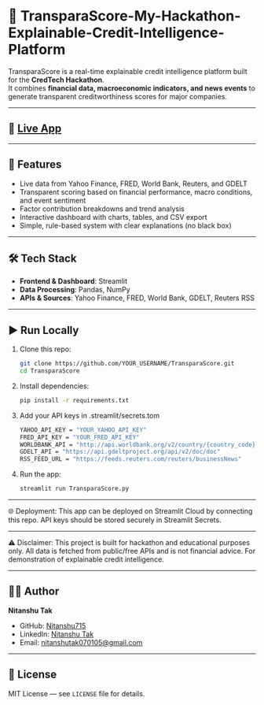 # 🏦 TransparaScore-My-Hackathon-Explainable-Credit-Intelligence-Platform

TransparaScore is a real-time explainable credit intelligence platform built for the **CredTech Hackathon**.  
It combines **financial data, macroeconomic indicators, and news events** to generate transparent creditworthiness scores for major companies.

---

## 🔗 [Live App](https://transparascore.streamlit.app/)


---

## 🚀 Features
- Live data from Yahoo Finance, FRED, World Bank, Reuters, and GDELT  
- Transparent scoring based on financial performance, macro conditions, and event sentiment  
- Factor contribution breakdowns and trend analysis  
- Interactive dashboard with charts, tables, and CSV export  
- Simple, rule-based system with clear explanations (no black box)

---

## 🛠 Tech Stack
- **Frontend & Dashboard**: Streamlit  
- **Data Processing**: Pandas, NumPy  
- **APIs & Sources**: Yahoo Finance, FRED, World Bank, GDELT, Reuters RSS  

---

## ▶️ Run Locally
1. Clone this repo:
   ```bash
   git clone https://github.com/YOUR_USERNAME/TransparaScore.git
   cd TransparaScore
2. Install dependencies:
   ```bash
   pip install -r requirements.txt
3. Add your API keys in .streamlit/secrets.tom
   ```bash
   YAHOO_API_KEY = "YOUR_YAHOO_API_KEY"
   FRED_API_KEY = "YOUR_FRED_API_KEY"
   WORLDBANK_API = "http://api.worldbank.org/v2/country/{country_code}/indicator/{indicator}?format=json"
   GDELT_API = "https://api.gdeltproject.org/api/v2/doc/doc"
   RSS_FEED_URL = "https://feeds.reuters.com/reuters/businessNews"
4. Run the app:
   ```bash
   streamlit run TransparaScore.py

--- 

🌐 Deployment:
This app can be deployed on Streamlit Cloud by connecting this repo.
API keys should be stored securely in Streamlit Secrets.

---

⚠️ Disclaimer:
This project is built for hackathon and educational purposes only.
All data is fetched from public/free APIs and is not financial advice.
For demonstration of explainable credit intelligence.

---

## 🧑‍💻 Author

**Nitanshu Tak**  
- GitHub: [Nitanshu715](https://github.com/Nitanshu715)
- LinkedIn: [Nitanshu Tak](https://www.linkedin.com/in/nitanshu-tak-89a1ba289/)
- Email: nitanshutak070105@gmail.com

---

## 📜 License

MIT License — see `LICENSE` file for details.
